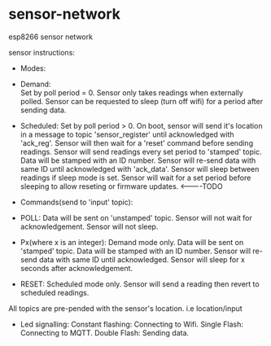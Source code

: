 # sensor-network
esp8266 sensor network

sensor instructions:

  
 * Modes:
  
 *   Demand:    
         Set by poll period = 0.
         Sensor only takes readings when externally polled.
         Sensor can be requested to sleep (turn off wifi) for a period after sending data.
               
 *   Scheduled: 
         Set by poll period > 0.
         On boot, sensor will send it's location in a message to topic 'sensor_register' 
         until acknowledged with 'ack_reg'.
         Sensor will then wait for a 'reset' command before sending readings.
         Sensor will send readings every set period to 'stamped' topic.              
         Data will be stamped with an ID number.
         Sensor will re-send data with same ID until acknowledged with 'ack_data'.
         Sensor will sleep between readings if sleep mode is set.
         Sensor will wait for a set period before sleeping to allow reseting or 
         firmware updates. <----TODO
                 
 * Commands(send to 'input' topic):              
       
 *   POLL:
         Data will be sent on 'unstamped' topic.
         Sensor will not wait for acknowledgement.
         Sensor will not sleep.
                 
 *   Px(where x is an integer):
         Demand mode only.
         Data will be sent on 'stamped' topic.
         Data will be stamped with an ID number.
         Sensor will re-send data with same ID until acknowledged.
         Sensor will sleep for x seconds after acknowledgement.
                 
 *    RESET:
         Scheduled mode only.
         Sensor will send a reading then revert to scheduled readings.
                               
                  
 All topics are pre-pended with the sensor's location. i.e location/input
  
 
 * Led signalling:
     Constant flashing:  Connecting to Wifi.
     Single Flash:       Connecting to MQTT.
     Double Flash:       Sending data.
 
